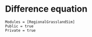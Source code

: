# Difference equation

```@autodocs
Modules = [RegionalGrasslandSim]
Public = true
Private = true
```